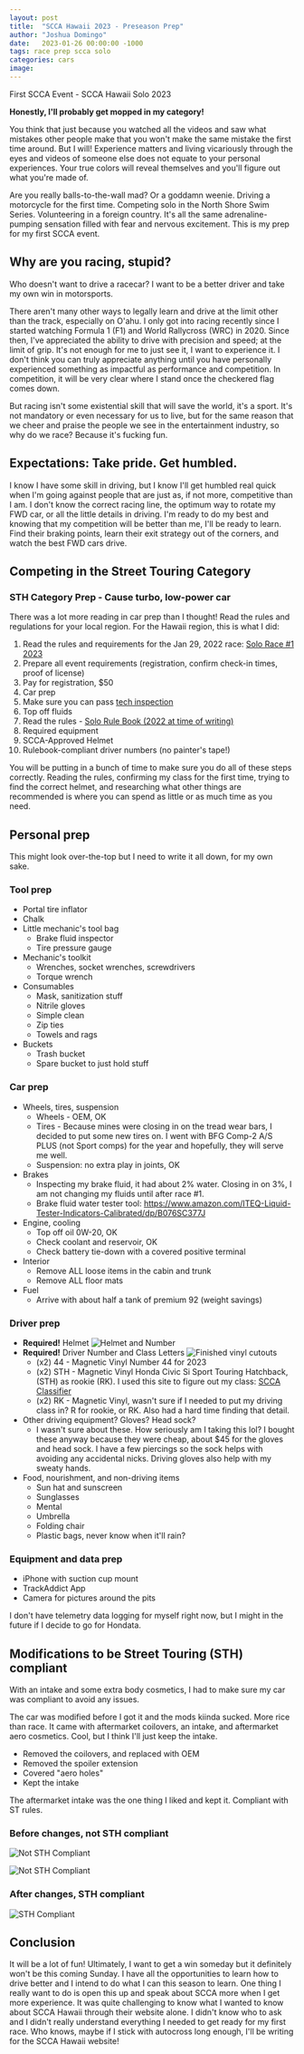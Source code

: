 ```yaml
---
layout: post
title:  "SCCA Hawaii 2023 - Preseason Prep"
author: "Joshua Domingo"
date:   2023-01-26 00:00:00 -1000
tags: race prep scca solo  
categories: cars
image: 
---
```


First SCCA Event - SCCA Hawaii Solo 2023

**Honestly, I'll probably get mopped in my category!**

You think that just because you watched all the videos and saw what mistakes other people make that you won't make the same mistake the first time around. But I will! Experience matters and living vicariously through the eyes and videos of someone else does not equate to your personal experiences. Your true colors will reveal themselves and you'll figure out what you're made of. 

Are you really balls-to-the-wall mad? Or a goddamn weenie. Driving a motorcycle for the first time. Competing solo in the North Shore Swim Series. Volunteering in a foreign country. It's all the same adrenaline-pumping sensation filled with fear and nervous excitement. This is my prep for my first SCCA event.

## Why are you racing, stupid?

Who doesn't want to drive a racecar? I want to be a better driver and take my own win in motorsports.

There aren't many other ways to legally learn and drive at the limit other than the track, especially on O'ahu. I only got into racing recently since I started watching Formula 1 (F1) and World Rallycross (WRC) in 2020. Since then, I've appreciated the ability to drive with precision and speed; at the limit of grip. It's not enough for me to just see it, I want to experience it. I don't think you can truly appreciate anything until you have personally experienced something as impactful as performance and competition. In competition, it will be very clear where I stand once the checkered flag comes down.

But racing isn't some existential skill that will save the world, it's a sport. It's not mandatory or even necessary for us to live, but for the same reason that we cheer and praise the people we see in the entertainment industry, so why do we race? Because it's fucking fun.
 

## Expectations: Take pride. Get humbled.

I know I have some skill in driving, but I know I'll get humbled real quick when I'm going against people that are just as, if not more, competitive than I am. I don't know the correct racing line, the optimum way to rotate my FWD car, or all the little details in driving. I'm ready to do my best and knowing that my competition will be better than me, I'll be ready to learn. Find their braking points, learn their exit strategy out of the corners, and watch the best FWD cars drive.

## Competing in the Street Touring Category

### STH Category Prep - Cause turbo, low-power car 

There was a lot more reading in car prep than I thought! Read the rules and regulations for your local region. For the Hawaii region, this is what I did:

1. Read the rules and requirements for the Jan 29, 2022 race: [Solo Race #1 2023](https://www.motorsportreg.com/events/scca-hawaii-solo-race-1-01-29-2023-aloha-stadium-lower-halawa-lot-795398)
2. Prepare all event requirements (registration, confirm check-in times, proof of license)
3. Pay for registration, $50 
4. Car prep
  1. Make sure you can pass [tech inspection](https://dl.motorsportreg.com/bffc18f6-c10f-4697-a957-48bb4351c4b1/)
  2. Top off fluids
  3. Read the rules - [Solo Rule Book (2022 at time of writing)](https://cdn.connectsites.net/user_files/scca/downloads/000/060/877/2022_Solo_Rule_Bookv8.pdf?1661354272)
5. Required equipment
  1. SCCA-Approved Helmet
  2. Rulebook-compliant driver numbers (no painter's tape!)

You will be putting in a bunch of time to make sure you do all of these steps correctly. Reading the rules, confirming my class for the first time, trying to find the correct helmet, and researching what other things are recommended is where you can spend as little or as much time as you need.

## Personal prep

This might look over-the-top but I need to write it all down, for my own sake.

### Tool prep

- Portal tire inflator
- Chalk 
- Little mechanic's tool bag
  - Brake fluid inspector
  - Tire pressure gauge
- Mechanic's toolkit
  - Wrenches, socket wrenches, screwdrivers
  - Torque wrench
- Consumables
  - Mask, sanitization stuff
  - Nitrile gloves
  - Simple clean
  - Zip ties
  - Towels and rags
- Buckets
  - Trash bucket
  - Spare bucket to just hold stuff

### Car prep

- Wheels, tires, suspension
  - Wheels - OEM, OK
  - Tires - Because mines were closing in on the tread wear bars, I decided to put some new tires on. I went with BFG Comp-2 A/S PLUS (not Sport comps) for the year and hopefully, they will serve me well. 
  - Suspension: no extra play in joints, OK
- Brakes
  - Inspecting my brake fluid, it had about 2% water. Closing in on 3%, I am not changing my fluids until after race #1.
  - Brake fluid water tester tool: https://www.amazon.com/ITEQ-Liquid-Tester-Indicators-Calibrated/dp/B076SC377J  
- Engine, cooling
  - Top off oil 0W-20, OK
  - Check coolant and reservoir, OK
  - Check battery tie-down with a covered positive terminal
- Interior
  - Remove ALL loose items in the cabin and trunk
  - Remove ALL floor mats 
- Fuel
  - Arrive with about half a tank of premium 92 (weight savings)

### Driver prep

- **Required!** Helmet
![Helmet and Number](https://sudoyashi.github.io/Joshis-Garage/assets/img/scca/helmet2023.jpg)
- **Required!** Driver Number and Class Letters
![Finished vinyl cutouts](https://sudoyashi.github.io/Joshis-Garage/assets/img/scca/finishedvinyldecals.jpg)
  - (x2) 44 - Magnetic Vinyl Number 44 for 2023
  - (x2) STH - Magnetic Vinyl Honda Civic Si Sport Touring Hatchback, (STH) as rookie (RK). I used this site to figure out my class: [SCCA Classifier](https://www.scca-classifier.com/)
  - (x2) RK - Magnetic Vinyl, wasn't sure if I needed to put my driving class in? R for rookie, or RK. Also had a hard time finding that detail.
- Other driving equipment? Gloves? Head sock?
  - I wasn't sure about these. How seriously am I taking this lol? I bought these anyway because they were cheap, about $45 for the gloves and head sock. I have a few piercings so the sock helps with avoiding any accidental nicks. Driving gloves also help with my sweaty hands.
- Food, nourishment, and non-driving items
  - Sun hat and sunscreen
  - Sunglasses
  - Mental
  - Umbrella
  - Folding chair
  - Plastic bags, never know when it'll rain?

### Equipment and data prep

- iPhone with suction cup mount
- TrackAddict App
- Camera for pictures around the pits

I don't have telemetry data logging for myself right now, but I might in the future if I decide to go for Hondata.


## Modifications to be Street Touring (STH) compliant

With an intake and some extra body cosmetics, I had to make sure my car was compliant to avoid any issues.

The car was modified before I got it and the mods kiinda sucked. More rice than race. It came with aftermarket coilovers, an intake, and aftermarket aero cosmetics. Cool, but I think I'll just keep the intake. 
- Removed the coilovers, and replaced with OEM
- Removed the spoiler extension
- Covered "aero holes"
- Kept the intake

The aftermarket intake was the one thing I liked and kept it. Compliant with ST rules.

### Before changes, not STH compliant

![Not STH Compliant](https://sudoyashi.github.io/Joshis-Garage/assets/img/civic/civic-sth-noncompliant-front.JPG)

![Not STH Compliant](https://sudoyashi.github.io/Joshis-Garage/assets/img/civic/civic-sth-noncompliant-rear.JPG)

### After changes, STH compliant

![STH Compliant]()

## Conclusion

It will be a lot of fun! Ultimately, I want to get a win someday but it definitely won't be this coming Sunday. I have all the opportunities to learn how to drive better and I intend to do what I can this season to learn. One thing I really want to do is open this up and speak about SCCA more when I get more experience. It was quite challenging to know what I wanted to know about SCCA Hawaii through their website alone. I didn't know who to ask and I didn't really understand everything I needed to get ready for my first race. Who knows, maybe if I stick with autocross long enough, I'll be writing for the SCCA Hawaii website!